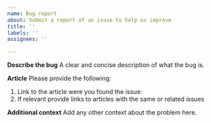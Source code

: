 ```yaml
---
name: Bug report
about: Submit a report of an isuse to help us improve
title: ''
labels: ''
assignees: ''

---
```


**Describe the bug**
A clear and concise description of what the bug is.

**Article**
Please provide the following:
1. Link to the article were you found the issue: 
2. If relevant provide links to articles with the same or related issues

**Additional context**
Add any other context about the problem here.
